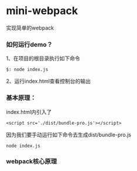 # mini-webpack
实现简单的webpack


### 如何运行demo？

1、在项目的根目录执行如下命令
```
$: node index.js
```
2、运行index.html查看控制台的输出


### 基本原理：

index.html内引入了 
```
<script src='./dist/bundle-pro.js'></script>
```

因为我们要手动运行如下命令去生成dist/bundle-pro.js
```
node index.js
```


### webpack核心原理
